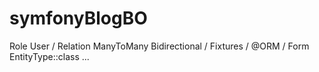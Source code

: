 # symfonyBlogBO

Role User / Relation ManyToMany Bidirectional / Fixtures / @ORM / Form EntityType::class ...
